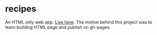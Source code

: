 # recipes

An HTML only web app. [Live here](https://nirvaanbal.github.io/recipes). The motive behind this project was to learn building HTML page and publish on gh-pages.
